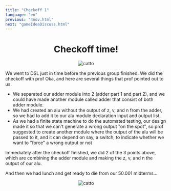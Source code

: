 ```yaml
---
title: "Checkoff 1"
language: "en"
previous: "4nov.html"
next: "gameIdeaDiscuss.html"
---
```


<center><h1>Checkoff time!</h1></center>
<center><img src="https://media1.tenor.com/images/5998dc6b4576b29ba1d61a084f3d79d0/tenor.gif?itemid=5772115" alt="catto"/></center>

We went to DSL just in time before the previous group finished. We did the checkoff with prof Oka, and here are several things that prof pointed out to us.
- We separated our adder module into 2 (adder part 1 and part 2), and we could have made another module called adder that consist of both adder module.
- We had created an alu without the output of z, v, and n from the adder, so we had to add it to our alu module declaration input and output list.
- As we had a finite state machine to do the automated testing, our design made it so that we can't generate a wrong output "on the spot", so prof suggested to create another module where the output of the alu will be passed to it, and it can depend on say, a switch, to indicate whether we want to "force" a wrong output or not

Immediately after the checkoff finished, we did 2 of the 3 points above, which are combining the adder module and making the z, v, and n the output of our alu.

And then we had lunch and get ready to die from our 50.001 midterms...

<center><img src="https://media0.giphy.com/media/z1bMHX8k9Z3yg/giphy.gif" alt="catto"/></center>